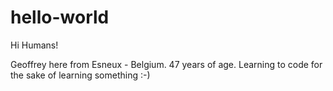 # hello-world

Hi Humans!

Geoffrey here from Esneux - Belgium. 47 years of age. Learning to code for the sake of learning something :-)
